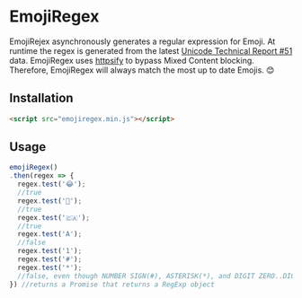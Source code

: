 # EmojiRegex

EmojiRejex asynchronously generates a regular expression for Emoji. At runtime the regex is generated from the latest [Unicode Technical Report #51](http://unicode.org/Public/emoji/latest/emoji-data.txt) data. EmojiRegex uses [httpsify](https://httpsify.xeodou.me/) to bypass Mixed Content blocking. Therefore, EmojiRegex will always match the most up to date Emojis. 😊

## Installation

```html
<script src="emojiregex.min.js"></script>
```

## Usage
  ```js
emojiRegex()
  .then(regex => {
    regex.test('😂');
    //true
    regex.test('💩');
    //true
    regex.test('🇨🇦');
    //true
    regex.test('A');
    //false
    regex.test('1');
    regex.test('#');
    regex.test('*');
    //false, even though NUMBER SIGN(#), ASTERISK(*), and DIGIT ZERO..DIGIT NINE(0-9) are part of the standard, they are excluded. To include (#), (*), (0-9) comment out line 25 of emojiregex.js
 }) //returns a Promise that returns a RegExp object

```
